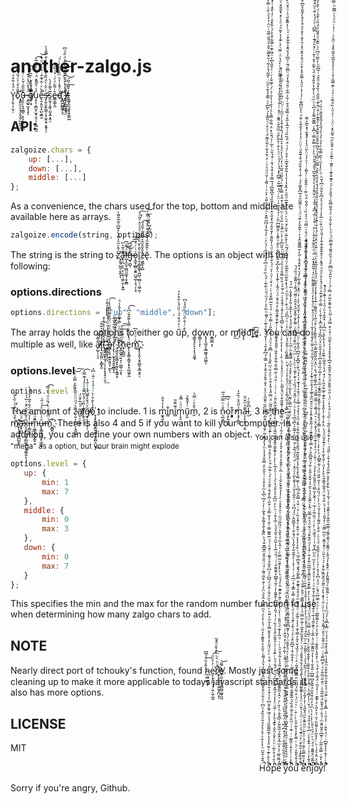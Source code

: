 # another-zalgo.js
 Y̡̦̬̹͎̫̹̦ͤ̈́̒͋̑ͩ́o̎̋ͣ̌͑͐̈́̋́̍ͫ̚҉̧̭͍̼̠̙͓̠̥̬̼̦̺͖̭̩̩͡ũ̶̹͈̠̹͓̯̼̳̦̣̙͉̝̰̤͕͇͂̎̋͑̌ͪͨ́̂ͤ̎̈̀ ̷̵̧̼͚̠̰͓͎͓̈́̉̽̈́̾̔̆ͅg̸̿̑ͥ̏ͪ̀͂͆̓̐͠͏̷̜̱͉͔̲̲͎͓̟̥̩̣͓u̧̨͎͔̻̮̗̫͓̦̬̦̩͙̻̣̪͈̓ͯͣ̋͌̽̈́ͪ̃ͣͮͨ̅̀͢͡e̵̢̫͔͈̯̩̠̺̞̻̭̐̀ͯͬ͂͑͊̂ͥ̔ͪͮͩ͐̇̚̚͝s̴̵̡̛̖͍̮̯̥̳̜̩̟̮͍̝̘͙̱̟̠̹ͭ̇̆̍̀̈́̏̐͒̓̓ͯ͛͗̐̿̐̍̀s͈̰͔̩̭͈̦̰̝͍͙̭͔̅̔͌̓́̀e̶͇̹̳̝̼̊͗͂͋ͯͤͥ̽͗̏̋ͤd̈́̌̾̓ͪͫ̄́ͤ̇̓ͨͣ͘҉̙̳͖̺̳̲̥̝͟͝ ̋̄ͪͭͮ̀̈́ͧ̓̅́̒̈̉ͩ̎́ͦ͆҉͏̹̤̞̙͍͖͟i̸̶̧̩̦̪̬͉̯̟ͪͦ̎̈́ͧ͆̑͂͂̃͐ͪ͢͠t̞͇̥͈̰̮̫͓̱̗̳̤̲͗̌̃̑ͣ̃́͢͝
 
 ## API:
 
 ```javascript
 zalgoize.chars = {
     up: [...],
     down: [...],
     middle: [...]
 };
 ```
 As a convenience, the chars used for the top, bottom and middle are available here as arrays.
 
 ```javascript
 zalgoize.encode(string, options);
 ```
 The string is the string to z̛̈́̂ͮ̋̈̾͊̍̀̓͊͆ͦ̃̅͒͌̀҉͉̮̱̦̺̯̹̬͍ͅͅa̢̹̪̣͔̤̣̩͕̲̹͚̜̮̗̮͓̲͊ͣ̃͛̏͟͜͜l̵̺͎̯̰̞̤̻̫̫̫̟͕̞̱̻̈́̋ͧ͆͜͜g̶̵͉̼̺̖͊̑̐̈͆͡͡͝ǫ̷̰̱̹̲̻̣̬͍̤̺̘̲̹̞͉̩̜̥ͮ͑ͨͬ̊̅͒͑̄ĩ̥͙͎̳͉͇̗͖̺̦̫̻̠̜͖̠̰̹͐̂̀̆ͤͥ̌͋ͣͩͧ̽ͣ͂ͣ̀̕͡z̶̠͖͚̙̝̺̽̑̌̊̆̂͛͋ͣ̃͑̄̂͛̄͘͜͡ẽ̢̍͒͂͊ͫ̾͛͛̒͒ͤ̒̐ͭ͋ͣ͟͝͏̢̹͕̦̙̺͙̲̮̪ͅͅ. The options is an object with the following:
 
 ### options.directions
 
 ```javascript
 options.directions = ["up", "middle", "down"];
 ```
 The array holds the options to either go u͂ͭ̉̈́͒́́ͭ̎̈́̾͒͒̓̉p͒ͨͭ̐̋ͮ̈́ͮ̋ͣ̾͆, d͉̳̞̘̙̞͕͎̖̖̱͚̖o̭̻̩̦̞ͅw̞̘̙̘̲̯̩̭̲͚͈͉̰͖̼ͅn̝̳̫̳͕ͅ, or m̡̛͟į̸͘͘d̵̡̧d͡͝l̡̕͡ę̧̛͟. You can do multiple as well, like a̸̷̙̺̹̹̗͉̐͌́̂̕͘͘l̔̾̉̐͛̃͒͠͏͏͎̘̫͓̼̰̤̣̝̻̟͈l̊̂̃̊̀̒̊ͮ̾̊҉̴͉̰̟̺̱̟͈̘̤̖̖̝̣̙̟̟̗̤̟͟͠ ̡̋ͫ̂̇̑ͯ̾̆͑ͭ̊ͣ́ͪ̎̓̄̄ͤ҉̤̳̳͉̘͉͕o̶̻̜̠̥̝̲͍̱͈̗̦̪̙̹̔́̆ͪ̽ͫͩͬ́̋͒̄̅̋͌ͤ̓͑͡f̧̨̹̹̰̞͓̯̭̬̲̻̘̙̆̏̊ͪͣ̃͒̀̐̃ͧ͢ͅ ̡͖͈̗̫̞̳͙͙̰͕̙͓̳̜̥́́͆ͮ̍ͬ͑ͭ̑̓̕͠ͅͅt̃ͫ̊ͩͩͧ̿̉ͧ̈ͯ̉̌̒͑ͣ҉̷̘̲̫̼̟̤͍̞̩̣̺̲̖̫͙͠ͅh̟͕̻̪̠̍ͫ̅ͩ̏ͤ͢͞͠ë̥̖̞̥͇͕̳̞͙̠̟͖͚̞̰́̒ͯ̍̽̇̿͐̇͊̋̆͗͆̔͡ͅm̑͑͗̈́̊͆͜҉̜͓̠̟̭͎̬͉̳̱͕̱̲̞̱̠̖͞.
 
 ### options.level
 
 ```javascript
 options.level = 3;
 ```
 The amount of z̷̹̬̣̦̲͍̩͎̭͈͚͊͛́ͩ̈ͦͪ͐͌͂̓̿̎ͬ̀͝͠ä̸̛̫̣̩̠͚̙́ͯ̅̓̄̈́̕̕l̸͎͍̩̠̘̦ͬ̎ͦ́̾ͫ͂̐ͯͦ̒́͊̿͐͡g̶̸̡̖̥̠͓̖̜͂͛̈́̌̓͊̆̔̾͗̇̑̔̕o͒̉̀͋̆͗͛ͬ͗ͣ̍͐ͭ̃ͥ͆̒҉̠͎̙̥̟̬̬̲͍͖̠̮̱̯̪̝̤̮͟͟ to include. 1 is m͚̘͈͓̔̇̾̊̐i̳͋ní̻͊̑̂̃m̜̟̱ͧͦͨ̿̾ṵ̯͈ͬ̓̌̏ͣͅm̼̔̑̓ͬ̿ͪ, 2 is n̷̖̪͎̻̐̇ͦ̿ͫͣ̅͢ͅo͕̙̰̝͎̖ͭ͛ͥ̊͆r͙͓͇͉̓͒m̧̡̨̻̯̾̋ͩ̽͗̏̄̓ạ̶͎̙͓̟͎͕͈͊̔ͫ̌̈̌l̮͆̑͋̍, 3 is the m̴͑̄̉͑͆̀̊ͩ̇̏̀̐̈̕҉̸̟͕̘̜̯̫̪̺̱̼͞ͅä̵̷̛͙̠̪͈́ͮ̋̚x̨̧̩̣͈͈͓̻̫̰͍̦̬̫͚̯̦̙̦͎͂ͣ̎̑̂͂̆̈́ͥ͂́́ͅi̶̶̹͇̮̣̪̾̀̈̍̈ͦ͋͒͂̓͐ͭ́̀̕m̵̖̼͇̙̪̱̬̰̬͌ͧ̈́́͘ͅû̷̶̢͓̳̟̘̳͓̖̲͈͈̈̍ͬ̇̈͐ͬͧ̋͑͢mͥ̈̃͐͌̇ͪ́͂ͧͩ̔̑̿͡҉̮̻͍͉͡. There is also 4 and 5 if you want to kill your computer. In addition, you can define your own numbers with an object. <sub>You can also use "mega" as a option, but your brain might explode</sub>
 
 ```javascript
 options.level = {
    up: {
        min: 1
        max: 7
    },
    middle: {
        min: 0
        max: 3
    },
    down: {
        min: 0
        max: 7
    }
};
 ```
 This specifies the min and the max for the random number function to use when determining how many zalgo chars to add.
 
 ## NOTE
 
 Nearly direct port of tchouky's function, found [h̴̖̮̻̼̻̝̦̎̾̆ͣͣ̅͆͘͢e͈̩̞̙̪͉͉̦͍̦̼̦̪̭ͥ̓͐ͧͩ͡͠r̸ͦͧͪ͛ͪ̀̉̔̄ͦ̈́͂̚̚҉̮͕͙̮̘̯̣̭̰͙̪̤̝̀ͅeͨ̅͂͏̸̝͈̮̙̤̼͙̹̘̰̻̼̺͚̘̰̰͘͝](http://eeemo.net/). Mostly just some cleaning up to make it more applicable to todays javascript standards. It also has more options.
 
 ## LICENSE
 
 MIT
 
<p align="right">Hͬ̂̌͑̆̆ͫͪ̉̉͒ͦͮ̄̍̔ͣͩ̄ͦͧ̏̊ͤ̈͆ͭ̒̎ͦ̈͒͐̎͋̽ͫ̂̽̽̎̾̔̈̾͌ͪ́̋ͩ̓̊̄͊ͦ̓̋ͥ́̒̓ͮ̒ͣͫ̿ͧ̽̂͛ͩͫ̒ͭ̐͒̋ͧ͌ͬͩ̈̈̎ͣ̑̆ͫ͊͆͊̐̔ͪ̏͌̓̐̉͌̆̀́̽͂ͭ̓͗̒͆͛͆̔ͫ͐͐̐ͧͭ͛̐̑̈̓̿͒ͣ̾̾ͫ̓̀̒͂̐̃ͨ̌̉ͥͦ̂̃͑̿ͮ̋̏ͦ̄̄̋̓̈̔ͮ͐͒̇̂̑̉ͣ̃͐͐ͮ̿͛ͩ͆̄̓̄ͯͭ̒̌ͤ̈́̇ͧ͊ͨͬ̌͊ͪ̅ͤͯͨ̉ͫͮ̆ͪ͋̅ͨ̓ͪ̏͛ͧͧ͆ͤ̉̈́́̎ͭ́ͯͯͥ̒ͯ̃̀̾͆̅̈͂͒̇̈́̋ͣ̑̈̋ͯ͐͐ͮͭ̇͌̍ͭ̆ͧͩͣͧͥ̓͑̆̊͋ͯ͋̍͌̈́͗ͤ̊ͬͧ̋̅̽̍́̀͂͆ͦ͑̿̄̓̀͂͛̋ͫͥͤ̃̃́̉ͯ͋ͬ̆͒͌ͧ̌̊̀ͩ̄̎̈̅̎ͭ̈̈͗͛̓͛ͪ̄ͧ̇̿̔͋͌͂̅ͣ͐̃̿̃̐̄ͮ́̈ͩ̈́ͣ̈́ͩ̈́ͯ̽ͣ̽ͥͮ̅̔ͨ̄̆̿̿̌̂̊̔ͭ͂ͦ̈͂́͋́̍͐̇̍̎̆́ͦ̚̚̚̚̚̚ố̐͐̐ͨ͊̍̈̌ͣ̾́̓͛̃̅͌̄̑̈́́ͦ́̅̍͊̍̐͆ͤ̍ͯ͒̒̆͐̓̊̏ͩ̈́ͦ̋ͥ͋ͪͮͤ̈́̋ͦ̓̓̊̌̎̿̓̐ͫ͐̈̄ͪͮ͒̓͐ͫ̓̐͗̂ͩ̈́̅͆̈́ͯ͆̎͋̊ͣ͌ͭͦ̄ͦͬ̍ͪ̅͌̃̿ͭ̂ͭ̾̆̿̉͗͒̋͗̅̑͒́̆ͨ̄̑ͦͤ͛́ͥ͊͂ͬ̆ͪͣͦ̂̉̿̈́̋̓͗ͨ͊ͯ͋͊ͤ͐̈́ͧ͊̆̎͂̇̈́̿̈́̾̎̒̐ͪͦͩ̆͗ͫ̏̌͐̍̍ͥ͆͊ͯ͛̈́͗̍͂̍̃̎͗̇̿ͯ̑ͥͩͮ̆̅̿̂ͩ͗ͬ͑̇͒ͨ͐̈̇͐ͮ̈́͛̌͑̅͗͋ͩ͛̓̏̋̐̓̆̊̂͑̃͛̊̋ͮ̂ͣ̓ͭ̄̏ͩ̽͆͌͆́́̅̿ͣ̾͒̔͗̌ͥ͒̉̏ͪ͛̅ͭ͐́̂ͪ̽̈́̈͂͋̿̾̀͗͐̄͑͑̒̄ͭͯ̇́ͤ̅͋̇ͮͥͤ̌̋̔͆̓̈́̅̇͊͛̿͋̌͛̔́͗͋̽̑̇ͨ̓̀̑̽ͭ̓̐̃ͦͣ̅̐̊͐͊͒͌ͭ͌̽͗ͤ̋ͥ͑͆͊͂̌̄̀ͬͫ͛̄͆͋͐͛̚̚̚̚̚p̓ͦ̄ͭ́̊͐̅ͥͧͤ͐̊ͮ̑̌̍͒͊̉̑̓ͯͬ͂ͩͦ̓̓ͯ̒̅̂͋̇̋͆ͮ̏̇̂̈́̐ͣͪͬ͊̒͗ͦ͑̑̌̎͛̎̔ͯͧ̏ͨ͑̇̍́̎̍͒̆̋͛̀̆͊̄̍̓ͮ̃ͯ͌͆̓̂̄͌̊ͨͥ͗̏ͪ̅̉̒̌ͫ̓̀̎̓ͣͪ̇̅̔̌͗̇ͪͮ̒ͫ͆̊ͣ͐̂ͩ̔̀́ͭ͗ͦ̓̅ͪ̾ͯͣͤ͊̎̃̔̃̽͂͋̆̃̾̑͑̅̋̀̇̊̌̌͋̋̂ͦ̎ͥͯͭͮ̇ͥ̆ͩͨ̃̿͛̎̇̃͋̾̄̌ͨ̎̎̑͒̌͊͌̉̍ͨͬ͊̌ͦ͊̊͌ͤͮ̑ͣ̐ͧͮ̈́̃̓ͭ͊̒̾̈̀̌̍͆͒̎̓̈́͋̈ͤ̐ͮ̋̄̾ͤ̎̅̅͆̈̌ͬ͗̉͒̐̃͛ͭ̈ͯͬ̈̔̿̅͐̿͆̔̽́̉͗́ͩ͑̈ͪ͐͒ͭ̽̅̀̋ͣ̈ͫ̃̌ͯ͌̆ͬͣ̽ͨͨ͂̉̐̊͂̒̔͛ͯͯ̈́͊̃̀ͩͬ̀ͣ̔̈ͭ̿͗̓ͨ͊̒̔͐̃ͩ́ͩ̍ͨ̽̔̄̎̎͒ͯ̎̐ͫ̐ͨ͛̎̂̔͗̂̓̈͂̊ͩͩ͋̃̒͗̎̑̆ͯ̃̽̈̃̅ͣͥ́̀̂͂ͫͭͨ̃̿ͫ͆̔̓ͧͥ͑͋͑̉̇̉́̉ͤ͑ͤ̒̓̽̒̔̄̄ͯͨ̚̚̚̚̚̚̚̚̚e͋́͂̎̏̅ͤͯ̓ͫ̃̔̂͋́̋͋͂͐͛͆̐̐ͪ́̑ͨͯͮ̂͐̋̎͌͋̉̈́̂ͨͯ̽̃ͣ̾͑͂̉̆͐ͪ͑ͥͩ̅̔̍͊ͩͧ̎̐ͭ̓ͮ̔͗̄̆ͣ̃ͨ̂̑͊̈͐̓́ͩͪͤ͐̾͊ͧ̅̿ͤͥ̍̑̔͂̇ͩ̽̌͛̈́̏̅ͩͫ̇͗̑ͯ̽̊ͯͤͬ̾̓̐̌̀̌ͯͯͥ̅̀ͤ̎̐͐͛̔̇̽̓̑̓ͥ̍ͧͯ͋̍ͭ̅ͭ̿ͨ̆͒ͯ͊̎̑͒ͤ̈́̽̄͂ͪͯͬͯͧ̒̽͐́ͪ̈́ͥ̔͗̒ͩ̓ͬ̇ͦ̾̌ͬ̅͆̉̌̀ͦ̂͗ͣ̐̊̀ͬ̑ͭ̃̀ͪ̄̍̏̿͒ͦͦ̏ͮͦ͆̿̈ͪ̄̎͆̓̇̓ͬͫ͂̊ͪ̃́ͩ̇ͫͬ̈́ͮ͒̎ͪ̿̏̍͊͑́ͣ̋ͩ̋͂͐ͭ̒̈́͐̓̈́̾͛͛̎͐̒́̏̍̐̌̓ͭ̍ͫ͂͗ͬͧͪͧ̃ͮͪͣ̓͗̅ͫ̇̏ͭ̚̚̚̚ ͣ̏ͣ̇ͤ̐̏͑̐̐̂ͨ̒ͦ̽͆ͣ͆̔̈͑̎ͯ̃̏ͫ̔͋̊̂̈́̌ͯͫͮ̏̆͌̾̄͌́ͭ͑͌ͪ̇͋͒ͬͧ̓́̆̂ͨͨ̿ͨ̊͒́ͬͣͫͦ͌̽͛͑̑ͥͨ́̌̒̎͌͌̄̊̑͊́̔͌̈̎͐̅̅ͬ͊̿ͨ̏̆̎͑̎̉̊ͤ̿͂̈́̿̒̾͂ͤ̐̔̏ͦ̂͂ͧ̇͐͌̈ͪ̔̐̔ͩ̒ͦ́̾̏͂̀ͣͯ͆̔́ͪ͌̉͌ͪ͆̿̽͐ͮ̃ͩ͂̾ͤͭ̈́͐͐͐ͤ̇ͤ͗̆ͪ̿͊̄̏͑ͨ̎̋ͤ̔ͪͧͮ̔ͥͦͯ͆̏ͯ̈ͪ͋ͬ̑ͤͫͪͩ̍̽͋̃ͫͦ̂̅͋̇ͧ̔̉̔̈́̃ͪ͐̌͛͂ͯ͒̏ͨ̽͛ͪͮ́ͯ̅ͮ̔͊̅ͩ̋ͮ̓̏̽̔̍͛͗̾͂͋̐̌̅ͮ̊̊ͨͣͭ̈́̈́̏̏ͯͮ̆̅̾̋̊ͣ̿̌ͦ̉̄ͭ͋͗̅͋ͦ̆́̐̒ͩͦ͆̆́̃ͭ̎͆̍̉̌̂̄ͯ͋͂͒ͮ̍ͪ̍̓͌̐̋ͣ͗ͦ͛̌ͪ̐̔̍̇ͣͣ͂̄̏͆ͪ͊̄ͭ͗ͤͮ̄ͥ̚̚̚̚̚̚̚yͣ͒ͬ̋̈́̽͛̑̎͒͑ͧ̎̍ͮ͐͋̋̂ͭ͌͒͑̓ͯ̒̂̓̈͊̄͂̿̌͑̈́ͧ̓ͤͥ̋ͨ̆ͤ̔ͮ͛ͣ͐̑̐̈ͨ́̔̓͊͆̎̂͋̂͌̓̈̾̎̏̀̈́͑̀ͯͦ͋ͭ̀̈̀ͥ̓ͪͭ̒ͨ͌ͧ̈́̈́̅ͯ̇͂ͩ̾͂̂̈̊̉͆͑ͯ͂̍̑̀̽͌̊͊͒̃̓ͥ̊ͣ̿̍ͩ̒͗͂́̍̀̽͑͌̔̐̉̐ͤͤ̐͋ͬ̅ͬͥ̀ͧ͛̄ͥ̃̿̀̑̃̈̔̀͋ͮ̂͋͐ͨ̊̄̒͛ͫ͐̿͌̽̋ͬ̅ͪ͑́ͥ͛̆ͤ̃ͣ́̔̈́̍̓̅̌͗̎̓̍̌̽̌ͥ̅ͧ̚̚̚̚oͮ͊̾͗ͬ̀̓̐ͭ͂͂͂ͥͥ͊ͭͭͫ̏͛̐ͤ͂̈̐̏́ͯ̅͌͊̐̎̂͒̈́̆ͥ̐̿ͨͥ̽͒͋͒͗͒͆̋̑ͤͤ͑ͮ͛̂̇ͤ̄̉͗̓ͩͬ̂ͤ̃͑̿͐̿̒̊͑͆̈́ͥ̍͑͐͐͗̀̓̃̆͋͐̐̉̀̈́̐̌ͭ̉̆̅͂̂ͨ̈́́͆̈́ͥ͑̄͋ͯ̌̈́͗̌̆̀̋̍ͮͦ̽ͥ̈́ͦ̀ͩ̅̊ͨ̋ͪ̈ͮ̓̅̃ͯ̀͆̉͆ͧ̾̔ͮͥ̄̓ͧ̄̆ͩ̈́̏͛ͯ̈̌ͮ͊̇ͪ̈ͯ̔ͥͫ̈́̈́ͫ̏̆ͯ͌̏͋ͥ͌ͤ̐̇̃̽̆̋͛̊̑̑ͬ̎̅ͩ̏̄̍ͯ͌͋ͧ̏ͤ̚̚̚̚̚űͣ͗̄̉̎̎͐ͨͪͮ̿̀̽͐̔͋̎ͪͯͬ̆ͥͬͮͧ̈́̇̑̇̃̈́ͧ̋ͫ̋̿̆ͫ͒̃̇̈͗ͨ̈ͨͣ̏̉̌̓̑̓̿̍̐͛̔̔ͤ͂̋ͥ̈́̆̌͊ͫ͐ͯ͒̄͑̆͊̐̿̌̃̒̂̐́̐͆͛̅ͪ͗̏̓̓̔ͯ͒ͭ̑̂̇ͧ͒̾̏ͥ̓ͥ̐͐̿̑̋ͦ͆ͪ͗͌̿̔̊̔̏̉̾̈̄̌̏͒́̏̐̔̐̌̓͋͒ͮ̑̒ͩͯͣ̽̉ͣ̿̀͑̈́͒̓͐̔͊̍ͮ̓͛ͪ̐ͦ̄͆̽̓͂͆̇̋̒̌ͭͦ̈̿͗ͣͭ̓͗̐́̍̌ͩ̌ͤ͐ͥ̒̇̏̽ͨ͂̊͋ͤ́ͧ̔͒̂́̊ͬ̃̓̌̿̃̄̆̂̉̓ͬ͒͂̌̀ͮ͊ͧ̈́ͭ̀̈͌ͫ̑ͩ̅͆̌̌̃ͦ́ͥ̐͗̀̾̏̄̈́̊̍͊̂ͩ͑̈̈ͬͣ̍̓̀̔̑͋̍̇͂ͩͦ̓ͫ͆͌ͨͬ̾̓̍͛̈́̾̿̎̊̔͒ͣ̈́͒̓̂̆ͧ̽͗̆̓̐̔͒ͤͣ͒̀͐̄̀̓̃͂̊̑͆͗̐̐̒̄ͣ̈́̉̚̚̚̚̚̚ ͪ̐̐̅͒̾ͫ͋̌ͨ̍̈͑͊̔̇͗ͭͥ̈̈́͗̍̌̈͑̈́̒̓̌͊͌͌̌̌̍̀̂̉̎̉ͤ̏̊̊̄̐͑̈́ͮͨ̀̌͒̏̎͒̃ͭ͂͗͂̿̈́͗̑̂̇̿͊ͬ̎͒ͬ͊̄ͦͬ͑̏̽͒ͨͭ̈́̊̊̽̂͒͒̔̽̎̑̃ͭ͂͗ͬͥͯ̂̓̌ͪͬ̑ͦ̿͂͗ͧͮ̂̿͆̆͋͐͛͌ͤ̅ͭͫͮͯ̾ͩͣ̾ͪ͗̓͊̍͋̔ͣ͗̈́̋̔͋ͭ͛͐ͭ̐̆̏ͮ̉̏ͧ̃ͪ̿́̃̑̔̄́̽̃͑̑ͯ̔̓͋ͫͨ͛̽ͧ̑͊̆͆ͣ͒̋̓̔͒̏̔̆ͫͮ͋̆ͨ̋̄̒͑͆ͫͨ̅ͯ̾͆̆̂̊͛͌͒͊ͧ̑̄͑̈́̊͗̈̿ͩ̍͛̒̏͑ͬ̐͋̈̍ͪ͊ͥ̍̂̎̌͑ͬ͐͌͗ͥ̍ͦ̒ͯ̈̀̑̈́̒̓ͣ̾͋͛̽̆̅̒͌̚̚̚ĕ͗̽ͧ̌̿̑ͤ̂͗̈́̇ͦͯ̃ͨͫ̎̑̐̑ͫͣ̌̋̉ͭ̾̓͂̉ͫͤ̿̐̆̆ͭ̍́̈̑͂́ͩ́ͥͦ̎̐͑̅ͨͫ̌ͫ̊͑̉ͣ̽ͦͪ̾ͣ̊̋ͮͭ̍̋͛̔ͪ̂̋ͭ̍͌ͪ̄ͤ̂̏̍̾̍̒̆̉̅͌́̉̍͂̍̏ͭ̄̾ͬͫ̾̎͆ͪ͋̄ͥͭ̀̑̀̂͂̓ͬ͊ͯ͌̂̔̑̈̔̊͛̅ͫ̓͊̍̌̇̐̂͒̔̂ͬ̃ͭ̄̋͆̀͛ͧ͊͆͗̇͛̉̌̀͌̏̑ͯ̅ͪͥ̈̔͊̓͐̆̒͂̈̃͌̿ͪ̾̓̽̐͊̏ͦͦͩͧͮ̓̃̓͛ͯͯͯ̒ͮ̒ͩ̄͊ͭ̓̓͑̊̄͑ͣͦ̉̑̑ͥ̽̀ͮͬ͑͒̔̽̚̚̚̚̚̚n̉ͦ͋̓̇̉ͭͥ̄̌̾̾ͥ͆̇̄͑̒̆̾ͮͭͨͪ̆ͭ̍̓̅̄ͤ͗ͭ͂̾ͪ̄ͩ͐͋̃̄ͭ͒̐̐̂̏̌ͨͭ̾ͤ̅͛̍̿ͫͨ̈ͣ̀ͦ̈́̉̎ͪ̉̍͐̓̿̊̄͛͒ͫ͌̾̋̅̅̈͋̒̂ͥ̑̾̍ͩ̎͋̐́ͧ͋̈́͛̐̿̆ͬ̂̾ͧ͊̑̍ͩ͛͛̂ͣ͑̌͒ͯ̎̊ͨ̏̉ͧ͊͆̑̑ͨ̊̿̇̉͑̐͊͑́͗͂̐̂̽̎̾͑̆ͦͣ̆ͫ̐̌̅̉́͒ͯ̎͑͊̓ͬͮ͐ͧ̈́͋ͩ̐͗̑̅̀̒̐̽̊͛͋̍ͨ́͗ͯͣ͒ͦͩ̊̓̓ͦͯ̾͌̑͌ͫͧ̓͑͂̆̐̽̆ͥ̈́ͩͫ̂͂͒̓̐ͨͨ̋ͥ͒ͯͨ̅́͆̃̒̂̋̾ͪ̌̎̄̓͛̀ͧ̊̑̅̄͆͗̄̂ͩ̃̆ͪͦ̓̇̓̿͒̿̇̇͆̽͗̿͊̋͌̀̍͐͆͐ͪͫͩ̉̓̐̔̊̎̒̐̈́ͧ͂͋͛̐̍̌ͥͨ͒̑̈́͊̍ͥ̿͆͑ͤ̈́́̓̈̌ͤͫ͒͒̌̆ͥ̽͂ͤ͊ͩ͛ͦ̔ͩͧ̍̈̋̌̎̒̽ͫͫͨ͋̾̑̄͂̆̇̇͋̑͑̿ͨͧͮ̆͌̍ͬ̌ͩ́ͦ̆̍̆̅̔ͨ͐ͪ̽̑͌ͬ̉̓ͪ̓̚̚̚̚̚̚̚̚̚j̃ͤ̅̐̈̊͌̐ͤ̈́ͪͮ̈́ͩ͛̌ͪ̾͗͐͗͑ͫ̉̓̏ͣ̆̂ͫͩ͊̃̌͆̿͆ͬ̎̊̐̔͗̔̓ͫ͌̆̅ͮͣ̇̅̐ͨͦ͊̍̃̉͑̅͑ͤ̄̔̇ͯ̽ͮ͂̍̊͒ͧͥ̍̇̀ͦ̒̌ͭ̀̓ͫ̈ͦͫ͆̾̎͑̇͑ͣ̏̆ͪ̇͐ͨ̇ͦ̏̈͂ͯ͗̅ͥͭ̂̄̓̑̿ͦͦ̑̄̏̌̍̓ͣͯͥͭ̐ͬ́ͮ͐̍̒͊ͮ̋ͤ́̓̊̈̊ͥ͛̈́́͂̐ͧ̿̆̿̆ͣͪ̅͛͌ͩ͊́̊ͭͫ̽̈̆̌̏̑̅͌̇ͫͪͩ̄͌̒̉ͨ̊ͧ̋̾̈́̎͌ͥ̅̓͐̍̊̾̒̀̂ͫ͑́̐̀ͣ͛̅̄̓̀̈̈̓ͥ̌͑̔̂ͮ̌ͨ̉̔̌ͭ͊̓ͤ̔̾ͣ͐̓ͮ̋ͦ̎̓̄́̊͛̉̑̔̒̎ͮ̿̆͑̅͆̓̈́̋͆͋̎̎ͦ̂͂̑̉͋ͣ͒͊͐ͬ̌͗͋͊̇̏̎̋͗̍̏̽̎͑̑̑ͩͭ̄͆̎ͪ̓͂̅ͩ͆̈́ͥ͂͊̈ͩ̄̆̋ͣ̈́̎ͮ̀̄̂͗ͩ͐̊̓̎̾̅̒ͩ͐̀̽̃͐̉̿ͬ̃̄̌̈́̐̈ͥ͌̓̀̑̇ͤ̑ͬ̊ͧͯ͐̾̆͑̏͐̏̑͒̿͛̓͌ͧ̈͐̓̀ͬ̚̚̚̚̚̚̚̚̚̚̚oͯͧ̓̈͒͛̓ͭͪͨ̒̊͂̓ͤ͌̈̆͗ͫ͗͛̒̋̀ͣͨ͊͊ͬ̇̓ͯ̃͑̈́͂ͯͩ͒́͑ͪ̍̊̎̉̍̂̎̐ͥ͗̔̆̀ͮ̓̀ͧ͌͌̅ͥͯͦͣ̿̈̅̈́̐ͬͩͣ̇͆̊͗̽ͭ͐̍ͭͦ̍͗̄̑̆ͮͩͯͦͬ̈͐̐ͨ̑͌̍̒̊ͯ̆ͯͪ̾ͨ̈́̏̑͑͗̒̋̈̋̎̈̈́ͨ͋͌͆̓ͪ̓͐̾ͭͨ͌͊̔͛̿̓ͩ̊̌̍ͯ̄̇ͯ̄̎̽ͨ̂̋̂͊ͮ̅ͧ̽ͬ̒̅ͤ̏ͣ̋͐͆ͮ̑̾̐̑ͧ̓̈̍͆̏̍̔̂ͧ̅̽̍̍̄͗̀ͥ̿̇̎ͨ̐̅̓ͦͮ́̊͐̊ͦͩͦ̈́̄̽ͯͦ̊̃̽̐͋̐̓́̋͑̆ͪ̐̈ͬ̅͐̓̍ͧ̍ͣ͐̓͆̊̊̑̈͗͆̔̑ͪͪͦ̓̾ͫͭ̆̄̿͋ͯ͐ͩ̍́͗̉́̋ͮ̾͂̐̄̏̐ͮ̏ͬ̚̚̚̚y͋̽̓̆͗̿̎ͧ͂͂ͬ͗͊͆ͦ̂̎̑̂ͫ̇ͩ̊ͬ̃̔̌̌̈́͂̈͂͂͛ͥͦ̂̋ͧ̃͋ͮ́ͨ̄̈͆̃̑ͮͥͫͦͦ̂̎ͦ͛̑̈́͌ͮ̔̓̍̍ͪͩͨ̄ͭ̊̽̔̓ͮ̎͂ͩ̋̌͂̏͋͒ͨͤ͗͛̋̈ͬͮ̄̾̃̌ͭͫ̅̿ͩͨ̒̑̃͑̔̔̇ͪ̂ͩ̆̇̈́͒̃̔͌̎ͪ̑̒̾ͩ͗̌̔͋̊͛ͨͮ͊̽̎̈́ͣͪ̈͐̊̇͐̑̇̓̀̂̽̔ͯ̄̇͊ͤ̅͋ͧ̆̀ͨ͗̽̈́̔ͦ̂̅ͪ͊̎ͤͥͩ̾̂̓̂ͬͫ͆̓ͥ̽̋̊̉ͦ̇ͣͮ̓͗͂̽ͣͯ͐̚̚!̍̆̍ͭ̓̂ͤ͐̓͊͆ͥͭͩ̌͒ͥͭ̾̑ͭ̇̿̓̓̌ͥ͊ͩͩ̉͒̃ͩ͋̐̌ͣͫ͋̾̀̿̉̀̽͒ͯͯ̾̇ͧ̿̓͆̄͛̓ͩͫ̾ͨ͗ͥ̍ͬ̃̄̑̏ͯ́̋͌̂̓̇̈͒̂̽̒́ͣ̄̍ͮ͌̌ͤ̔͂̾͌́̿̅ͦ̋͋̉ͯ͊̐͑ͤͭ͋̒ͪ͋͒ͤ̽̑ͨ̃̋ͤ́̊̒̌ͯͬ̋̎ͩͥ̀̓͒ͯ̌̾̏͋ͥ̏ͦͦ̈́͛̓ͬ̈́ͭ̑ͩ̎̎̑̈́̈́̆ͣ̂̅͒͒͆̒̽̽̑̓̉̓̌̋ͫͭ̊ͮ͒̿̈́ͨ̃̈ͪ͋͌̇̆͂̈́̿ͨ́ͨͭͮ̆̎́ͫ͆̅̀ͣ͑̑̏ͦ͌ͯ͌̿̈́͑ͧͪ͑̌͑̐ͮͤ͑̐̃̿̏͗ͣ̏̊̓ͨͩ̓͊̌̍͊͑ͨ̎͊ͥ̆͊ͦͬͯ̌̌̀ͫͫ̌͂ͤ̽ͭ̈́ͥͭ̉ͩ̍̏̈́͊ͮ̇ͩ́ͨ͊̿̃ͯ̊͑̇̍̾ͯ̽̅̅̔̄͂͛̂̒̇ͫ̄ͤͥͬ̍͐ͬ̈̍ͧ͛̍̿̅ͪ̿ͭͧ̒ͭͮͯ͊̋ͪͨͧ̓ͭ́̐͌̆̽̐͆ͦ̑ͩ͗̀͋ͦ̋̍͊͑̓ͬ̉ͤ̔͂ͩͥ̃̏͗͌̍̆͑̎̔͗͊̄̔̚̚̚̚</p>
Sorry if you're angry, Github.
